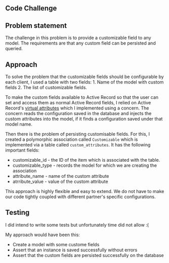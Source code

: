 ## Code Challenge
## Problem statement
The challenge in this problem is to provide a customizable field to any model. The requirements are that any custom field can be persisted and queried.

## Approach
To solve the problem that the customizable fields should be configurable by each client, I used a table with two fields:
    1. Name of the model with custom fields
    2. The list of customizable fields.

To make the custom fields available to Active Record so that the user can set and access them as normal Active Record fields, I relied on Active Record's [virtual attributes](https://api.rubyonrails.org/classes/ActiveRecord/Attributes/ClassMethods.html) which I implemented using a concern. The concern reads the configuration saved in the database and injects the custom attributes into the model, if it finds a configuration saved under that model name.

Then there is the problem of persisting customisable fields. For this, I created a polymorphic association called `Customizable` which is implemented via a table called `custom_attributes`.
It has the following important fields:
- customizable_id - the ID of the item which is associated with the table.
- customizable_type - records the model for which we are creating the association
- attribute_name - name of the custom attribute
- atrribute_value - value of the custom attribute

This approach is highly flexible and easy to extend. We do not have to make our code tightly coupled with different partner's specific configurations.

## Testing
I did intend to write some tests but unfortunately time did not allow :(

My approach would have been this:

 - Create a model with some custome fields
 - Assert that an instance is saved successfully without errors
 - Assert that the custom fields are persisted successfully on the database

